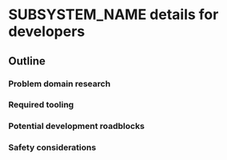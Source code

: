 # SUBSYSTEM_NAME details for developers

## Outline
### Problem domain research

### Required tooling

### Potential development roadblocks

### Safety considerations